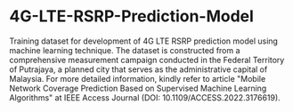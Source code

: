 # 4G-LTE-RSRP-Prediction-Model
Training dataset for development of 4G LTE RSRP prediction model using machine learning technique.
The dataset is constructed from a comprehensive measurement campaign conducted in the Federal Territory of Putrajaya, a planned city that serves as the administrative capital of Malaysia.
For more detailed information, kindly refer to article "Mobile Network Coverage Prediction Based on Supervised Machine Learning Algorithms" at IEEE Access Journal (DOI: 10.1109/ACCESS.2022.3176619).

